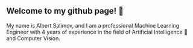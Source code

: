 ## Welcome to my github page! 🖖
My name is Albert Salimov, and I am a professional Machine Learning Engineer with 4 years of experience in the field of Artificial Intelligence 🤖 and Computer Vision.
